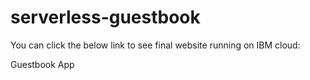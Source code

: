 # serverless-guestbook

You can click the below link to see final website running on IBM cloud:

<link href = 'https://na1-guestbook.s3-web.eu-gb.cloud-object-storage.appdomain.cloud/' > Guestbook App </link>

